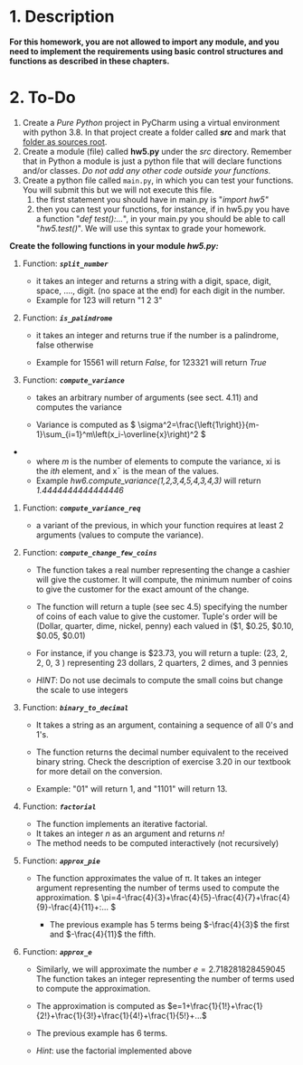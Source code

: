 # 1. Description
**For this homework, you are not allowed to import any module, and you need to implement the requirements using basic control structures and functions as described in these chapters.**

# 2. To-Do

1. Create a *Pure Python* project in PyCharm using a virtual environment with python 3.8. In that project create a folder called  ***src*** and mark that [folder as sources root](https://www.jetbrains.com/help/pycharm/configuring-folders-within-a-content-root.html#project_tool_window).
2. Create a module (file) called **hw5.py** under the *src* directory. Remember that in Python a module is just a python file that will declare functions and/or classes. *Do not add any other code outside your functions.*
3. Create a python file called `main.py`, in which you can test your functions. You will submit this but we will not execute this file. 
   1. the first statement you should have in main.py is "*import hw5"*
   2. then you can test your functions, for instance, if in hw5.py you have a function "*def test():...*", in your main.py you should be able to call "*hw5.test()*". We will use this syntax to grade your homework. 

**Create the following functions in your module *hw5.py:***

1. Function: ***`split_number`***

   - it takes an integer and returns a string with a digit, space, digit, space, ...., digit. (no space at the end) for each digit in the number.
   - Example for 123 will return "1 2 3"

2. Function: ***`is_palindrome`***

   - it takes an integer and returns true if the number is a palindrome, false otherwise

   - Example for 15561 will return *False*, for 123321 will return *True*

3. Function: ***`compute_variance`***

   - takes an arbitrary number of arguments (see sect. 4.11) and computes the variance

   - Variance is computed as
      $
       \sigma^2=\frac{\left\{1\right\}}{m-1}\sum_{i=1}^m\left(x_i-\overline{x}\right)^2 
      $

- 
  - where *m* is the number of elements to compute the variance, xi is the *ith* element, and  x¯ is the mean of the values.
  - Example *hw6.compute_variance(1,2,3,4,5,4,3,4,3)* will return *1.4444444444444446*

1. Function: ***`compute_variance_req`***
   - a variant of the previous, in which your function requires at least 2 arguments (values to compute the variance). 

2. Function: ***`compute_change_few_coins`***

   - The function takes a real number representing the change a cashier will give the customer. It will compute, the minimum number of coins to give the customer for the exact amount of the change. 

   - The function will return a tuple (see sec 4.5) specifying the number of coins of each value to give the customer. Tuple's order will be (Dollar, quarter, dime, nickel, penny) each valued in ($1, $0.25, $0.10, $0.05, $0.01)

   - For instance, if you change is $23.73, you will return a tuple: (23, 2, 2, 0, 3 ) representing 23 dollars, 2 quarters, 2 dimes, and 3 pennies

   - *HINT*: Do not use decimals to compute the small coins but change the scale to use integers

3. Function: ***`binary_to_decimal`***

   - It takes a string as an argument, containing a sequence of all 0's and 1's.

   - The function returns the decimal number equivalent to the received binary string. Check the description of exercise 3.20 in our textbook for more detail on the conversion.

   - Example: "01" will return 1, and "1101" will return 13.

4. Function:  ***`factorial`***

   - The function implements an iterative factorial.
   - It takes an integer *n* as an argument and returns *n!*
   - The method needs to be computed interactively (not recursively)

5. Function: ***`approx_pie`***

   - The function approximates the value of π. It takes an integer argument representing the number of terms used to compute the approximation. 
     $
     \pi=4-\frac{4}{3}+\frac{4}{5}-\frac{4}{7}+\frac{4}{9}-\frac{4}{11}+\:...
     $

     - The previous example has 5 terms being $-\frac{4}{3}$ the first and $-\frac{4}{11}$ the fifth.

6. Function: ***`approx_e`***
   - Similarly, we will approximate the number $e =2.718281828459045$ The function takes an integer representing the number of terms used to compute the approximation.
   - The approximation is computed as $e=1+\frac{1}{1!}+\frac{1}{2!}+\frac{1}{3!}+\frac{1}{4!}+\frac{1}{5!}+...$
   
   - The previous example has 6 terms.
   
   - *Hint*: use the factorial implemented above

